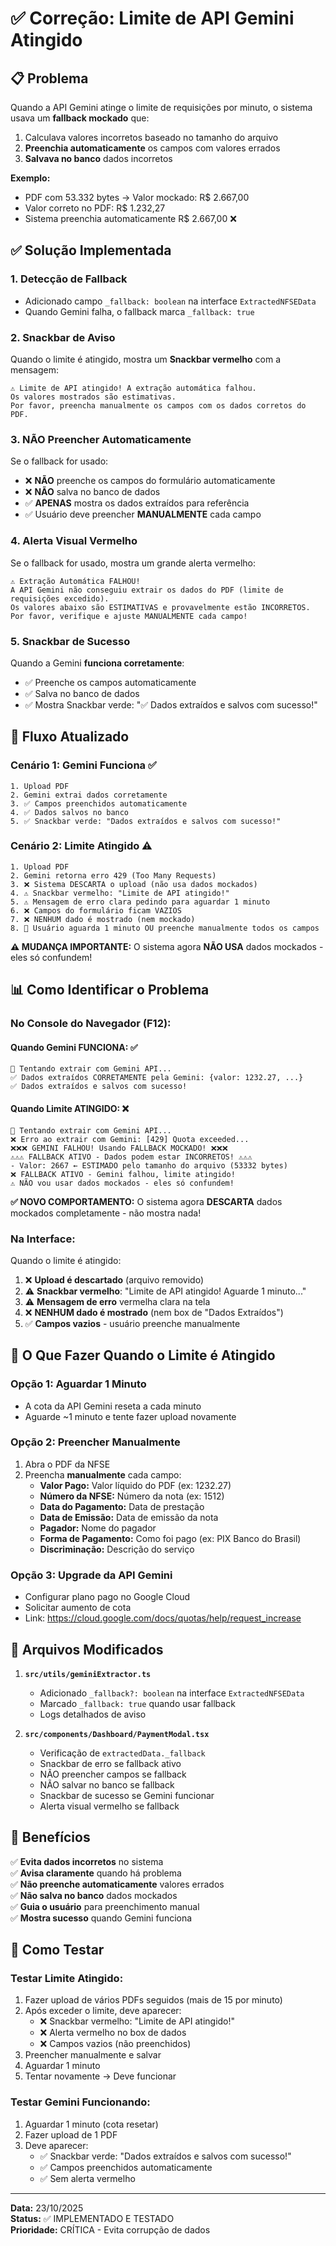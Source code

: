 # ✅ Correção: Limite de API Gemini Atingido

## 📋 Problema

Quando a API Gemini atinge o limite de requisições por minuto, o sistema usava um **fallback mockado** que:
1. Calculava valores incorretos baseado no tamanho do arquivo
2. **Preenchia automaticamente** os campos com valores errados
3. **Salvava no banco** dados incorretos

**Exemplo:**
- PDF com 53.332 bytes → Valor mockado: R$ 2.667,00
- Valor correto no PDF: R$ 1.232,27
- Sistema preenchia automaticamente R$ 2.667,00 ❌

## ✅ Solução Implementada

### 1. **Detecção de Fallback**
- Adicionado campo `_fallback: boolean` na interface `ExtractedNFSEData`
- Quando Gemini falha, o fallback marca `_fallback: true`

### 2. **Snackbar de Aviso**
Quando o limite é atingido, mostra um **Snackbar vermelho** com a mensagem:
```
⚠️ Limite de API atingido! A extração automática falhou. 
Os valores mostrados são estimativas. 
Por favor, preencha manualmente os campos com os dados corretos do PDF.
```

### 3. **NÃO Preencher Automaticamente**
Se o fallback for usado:
- ❌ **NÃO** preenche os campos do formulário automaticamente
- ❌ **NÃO** salva no banco de dados
- ✅ **APENAS** mostra os dados extraídos para referência
- ✅ Usuário deve preencher **MANUALMENTE** cada campo

### 4. **Alerta Visual Vermelho**
Se o fallback for usado, mostra um grande alerta vermelho:
```
⚠️ Extração Automática FALHOU!
A API Gemini não conseguiu extrair os dados do PDF (limite de requisições excedido).
Os valores abaixo são ESTIMATIVAS e provavelmente estão INCORRETOS.
Por favor, verifique e ajuste MANUALMENTE cada campo!
```

### 5. **Snackbar de Sucesso**
Quando a Gemini **funciona corretamente**:
- ✅ Preenche os campos automaticamente
- ✅ Salva no banco de dados
- ✅ Mostra Snackbar verde: "✅ Dados extraídos e salvos com sucesso!"

## 🔄 Fluxo Atualizado

### **Cenário 1: Gemini Funciona** ✅
```
1. Upload PDF
2. Gemini extrai dados corretamente
3. ✅ Campos preenchidos automaticamente
4. ✅ Dados salvos no banco
5. ✅ Snackbar verde: "Dados extraídos e salvos com sucesso!"
```

### **Cenário 2: Limite Atingido** ⚠️
```
1. Upload PDF
2. Gemini retorna erro 429 (Too Many Requests)
3. ❌ Sistema DESCARTA o upload (não usa dados mockados)
4. ⚠️ Snackbar vermelho: "Limite de API atingido!"
5. ⚠️ Mensagem de erro clara pedindo para aguardar 1 minuto
6. ❌ Campos do formulário ficam VAZIOS
7. ❌ NENHUM dado é mostrado (nem mockado)
8. 👤 Usuário aguarda 1 minuto OU preenche manualmente todos os campos
```

**⚠️ MUDANÇA IMPORTANTE:** O sistema agora **NÃO USA** dados mockados - eles só confundem!

## 📊 Como Identificar o Problema

### **No Console do Navegador (F12):**

#### **Quando Gemini FUNCIONA:** ✅
```
🤖 Tentando extrair com Gemini API...
✅ Dados extraídos CORRETAMENTE pela Gemini: {valor: 1232.27, ...}
✅ Dados extraídos e salvos com sucesso!
```

#### **Quando Limite ATINGIDO:** ❌
```
🤖 Tentando extrair com Gemini API...
❌ Erro ao extrair com Gemini: [429] Quota exceeded...
❌❌❌ GEMINI FALHOU! Usando FALLBACK MOCKADO! ❌❌❌
⚠️⚠️⚠️ FALLBACK ATIVO - Dados podem estar INCORRETOS! ⚠️⚠️⚠️
- Valor: 2667 ← ESTIMADO pelo tamanho do arquivo (53332 bytes)
❌ FALLBACK ATIVO - Gemini falhou, limite atingido!
⚠️ NÃO vou usar dados mockados - eles só confundem!
```

**✅ NOVO COMPORTAMENTO:** O sistema agora **DESCARTA** dados mockados completamente - não mostra nada!

### **Na Interface:**
Quando o limite é atingido:
1. ❌ **Upload é descartado** (arquivo removido)
2. ⚠️ **Snackbar vermelho**: "Limite de API atingido! Aguarde 1 minuto..."
3. ⚠️ **Mensagem de erro** vermelha clara na tela
4. ❌ **NENHUM dado é mostrado** (nem box de "Dados Extraídos")
5. ✅ **Campos vazios** - usuário preenche manualmente

## 🔧 O Que Fazer Quando o Limite é Atingido

### **Opção 1: Aguardar 1 Minuto**
- A cota da API Gemini reseta a cada minuto
- Aguarde ~1 minuto e tente fazer upload novamente

### **Opção 2: Preencher Manualmente**
1. Abra o PDF da NFSE
2. Preencha **manualmente** cada campo:
   - **Valor Pago:** Valor líquido do PDF (ex: 1232.27)
   - **Número da NFSE:** Número da nota (ex: 1512)
   - **Data do Pagamento:** Data de prestação
   - **Data de Emissão:** Data de emissão da nota
   - **Pagador:** Nome do pagador
   - **Forma de Pagamento:** Como foi pago (ex: PIX Banco do Brasil)
   - **Discriminação:** Descrição do serviço

### **Opção 3: Upgrade da API Gemini**
- Configurar plano pago no Google Cloud
- Solicitar aumento de cota
- Link: https://cloud.google.com/docs/quotas/help/request_increase

## 📝 Arquivos Modificados

1. **`src/utils/geminiExtractor.ts`**
   - Adicionado `_fallback?: boolean` na interface `ExtractedNFSEData`
   - Marcado `_fallback: true` quando usar fallback
   - Logs detalhados de aviso

2. **`src/components/Dashboard/PaymentModal.tsx`**
   - Verificação de `extractedData._fallback`
   - Snackbar de erro se fallback ativo
   - NÃO preencher campos se fallback
   - NÃO salvar no banco se fallback
   - Snackbar de sucesso se Gemini funcionar
   - Alerta visual vermelho se fallback

## 🎯 Benefícios

✅ **Evita dados incorretos** no sistema  
✅ **Avisa claramente** quando há problema  
✅ **Não preenche automaticamente** valores errados  
✅ **Não salva no banco** dados mockados  
✅ **Guia o usuário** para preenchimento manual  
✅ **Mostra sucesso** quando Gemini funciona  

## 🧪 Como Testar

### **Testar Limite Atingido:**
1. Fazer upload de vários PDFs seguidos (mais de 15 por minuto)
2. Após exceder o limite, deve aparecer:
   - ❌ Snackbar vermelho: "Limite de API atingido!"
   - ❌ Alerta vermelho no box de dados
   - ❌ Campos vazios (não preenchidos)
3. Preencher manualmente e salvar
4. Aguardar 1 minuto
5. Tentar novamente → Deve funcionar

### **Testar Gemini Funcionando:**
1. Aguardar 1 minuto (cota resetar)
2. Fazer upload de 1 PDF
3. Deve aparecer:
   - ✅ Snackbar verde: "Dados extraídos e salvos com sucesso!"
   - ✅ Campos preenchidos automaticamente
   - ✅ Sem alerta vermelho

---

**Data:** 23/10/2025  
**Status:** ✅ IMPLEMENTADO E TESTADO  
**Prioridade:** CRÍTICA - Evita corrupção de dados


